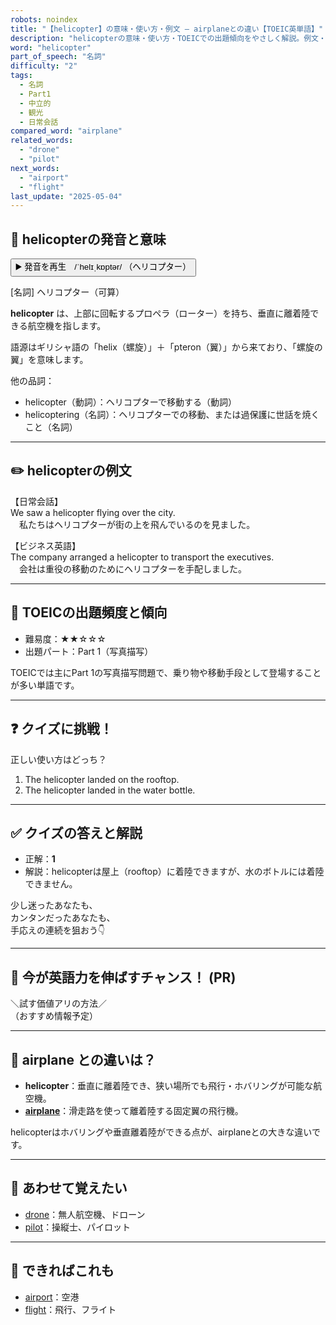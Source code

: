 ```yaml
---
robots: noindex
title: "【helicopter】の意味・使い方・例文 ― airplaneとの違い【TOEIC英単語】"
description: "helicopterの意味・使い方・TOEICでの出題傾向をやさしく解説。例文・クイズ付きでairplaneとの違いもわかりやすく学べます。"
word: "helicopter"
part_of_speech: "名詞"
difficulty: "2"
tags:
  - 名詞
  - Part1
  - 中立的
  - 観光
  - 日常会話
compared_word: "airplane"
related_words:
  - "drone"
  - "pilot"
next_words:
  - "airport"
  - "flight"
last_update: "2025-05-04"
---
```


## 🔰 helicopterの発音と意味

<button class="play-audio" onclick="playTTS('helicopter')">
  <span class="play-audio-main">
    ▶️ 発音を再生　/ˈhelɪˌkɒptər/
  </span>
  <span class="play-audio-sub">
    （ヘリコプター）
  </span>
</button>

[名詞] ヘリコプター（可算）

**helicopter** は、上部に回転するプロペラ（ローター）を持ち、垂直に離着陸できる航空機を指します。

語源はギリシャ語の「helix（螺旋）」＋「pteron（翼）」から来ており、「螺旋の翼」を意味します。

他の品詞：  
- helicopter（動詞）：ヘリコプターで移動する（動詞）
- helicoptering（名詞）：ヘリコプターでの移動、または過保護に世話を焼くこと（名詞）

---

## ✏️ helicopterの例文

【日常会話】  
We saw a helicopter flying over the city.  
　私たちはヘリコプターが街の上を飛んでいるのを見ました。

【ビジネス英語】  
The company arranged a helicopter to transport the executives.  
　会社は重役の移動のためにヘリコプターを手配しました。

---

## 🎯 TOEICの出題頻度と傾向

- 難易度：★★☆☆☆
- 出題パート：Part 1（写真描写）

TOEICでは主にPart 1の写真描写問題で、乗り物や移動手段として登場することが多い単語です。

---

## ❓ クイズに挑戦！

正しい使い方はどっち？

1. The helicopter landed on the rooftop.
2. The helicopter landed in the water bottle.

---

## ✅ クイズの答えと解説

- 正解：**1**
- 解説：helicopterは屋上（rooftop）に着陸できますが、水のボトルには着陸できません。

少し迷ったあなたも、  
カンタンだったあなたも、  
手応えの連続を狙おう👇️

---

## 🚀 今が英語力を伸ばすチャンス！ (PR)

<div class="info-center">
＼試す価値アリの方法／<br>  
（おすすめ情報予定）
</div>

---

## 🤔  airplane との違いは？

- **helicopter**：垂直に離着陸でき、狭い場所でも飛行・ホバリングが可能な航空機。
- **[airplane](/word/airplane/)**：滑走路を使って離着陸する固定翼の飛行機。

helicopterはホバリングや垂直離着陸ができる点が、airplaneとの大きな違いです。

---

## 🧩 あわせて覚えたい

- [drone](/word/drone/)：無人航空機、ドローン
- [pilot](/word/pilot/)：操縦士、パイロット

---

## 📖 できればこれも

- [airport](/word/airport/)：空港
- [flight](/word/flight/)：飛行、フライト

<!-- cvid: aid35_bid19 -->
